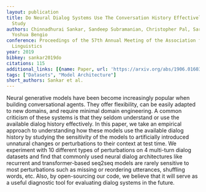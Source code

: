 ```yaml
---
layout: publication
title: Do Neural Dialog Systems Use The Conversation History Effectively? An Empirical
  Study
authors: Chinnadhurai Sankar, Sandeep Subramanian, Christopher Pal, Sarath Chandar,
  Yoshua Bengio
conference: Proceedings of the 57th Annual Meeting of the Association for Computational
  Linguistics
year: 2019
bibkey: sankar2019do
citations: 115
additional_links: [{name: Paper, url: 'https://arxiv.org/abs/1906.01603'}]
tags: ["Datasets", "Model Architecture"]
short_authors: Sankar et al.
---
```

Neural generative models have been become increasingly popular when building
conversational agents. They offer flexibility, can be easily adapted to new
domains, and require minimal domain engineering. A common criticism of these
systems is that they seldom understand or use the available dialog history
effectively. In this paper, we take an empirical approach to understanding how
these models use the available dialog history by studying the sensitivity of
the models to artificially introduced unnatural changes or perturbations to
their context at test time. We experiment with 10 different types of
perturbations on 4 multi-turn dialog datasets and find that commonly used
neural dialog architectures like recurrent and transformer-based seq2seq models
are rarely sensitive to most perturbations such as missing or reordering
utterances, shuffling words, etc. Also, by open-sourcing our code, we believe
that it will serve as a useful diagnostic tool for evaluating dialog systems in
the future.